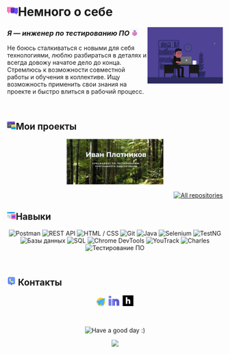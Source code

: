 # <img width="5%" title="Немного о себе" src="attachments/images/chat.png">Немного о себе

<img align="right" width="35%" src="attachments/gif/animation.gif">

### _Я — инженер по тестированию ПО_ <img width="3%" src="attachments/images/bug.png">

<p align="left">
Не боюсь сталкиваться с новыми для себя технологиями, люблю разбираться в деталях и всегда довожу начатое дело до конца. Стремлюсь к возможности совместной работы и обучения в коллективе. Ищу возможность применить свои знания на проекте и быстро влиться в рабочий процесс.
</p>

<br/>

## <img width="4%" title="Мои проекты" src="attachments/images/browser.png">Мои проекты

<p align="center">
    <a href="https://github.com/YakushinSar/Diplom_YandexPracticum"><img width=45% title="Проект Яндекс Практикум" src="attachments/images/portfolio.jpg"></a>
</p>

<p align="right">
    <a href="https://github.com/YakushinSar?tab=repositories"><img width="170" title="All repositories" src="https://custom-icon-badges.herokuapp.com/badge/-Все%20репозитории-ba79ff?style=for-the-badge&logoColor=white&logo=repo"></a>
</p>

## <img width="4%" title="Навыки" src="attachments/images/tools.png">Навыки

<p align="center">
    <img title="Postman " src="https://img.shields.io/badge/-Postman-ffc933%3Flogo%3Dpostman%26style">
    <img title="REST API" src="https://img.shields.io/badge/-REST%20API-ffc933%3F">
    <img title="HTML / CSS" src="https://img.shields.io/badge/-HTML%20%2F%20CSS-ffc933%3F">
    <img title="Git" src="https://img.shields.io/badge/-Git-ffc933%3F">
    <img title="Java" src="https://img.shields.io/badge/-Java-ffc933%3F">
    <img title="Selenium" src="https://img.shields.io/badge/-Selenium-ffc933%3F">
    <img title="TestNG" src="https://img.shields.io/badge/-TestNG-ffc933%3F">
    <img title="Базы данных" src="https://img.shields.io/badge/-%D0%91%D0%B0%D0%B7%D1%8B%20%D0%B4%D0%B0%D0%BD%D0%BD%D1%8B%D1%85-ffc939%3F">
    <img title="SQL" src="https://img.shields.io/badge/-SQL-ffc933%3F">
    <img title="Chrome DevTools" src="https://img.shields.io/badge/-DevTools-ffc933%3F">
    <img title="YouTrack" src="https://img.shields.io/badge/-YouTrack-ffc933%3F">
    <img title="Charles" src="https://img.shields.io/badge/-Charles-ffc933%3F">
    <img title="Тестирование ПО" src="https://img.shields.io/badge/-%D0%A2%D0%B5%D1%81%D1%82%D0%B8%D1%80%D0%BE%D0%B2%D0%B0%D0%BD%D0%B8%D0%B5%20%D0%9F%D0%9E-ffc933%3F">  
</p>

<br/>

## <img width="4%" title="Contacts" src="attachments/images/contacts.png"> Контакты

<p align="center">
    <a href="https://t.me/AndreyYakushinSar"><img width=4% title="Telegram" src="attachments/logo/telegram.png"></a>&nbsp;
    <a href="https://www.linkedin.com/in/plotnikovqa/"><img width=5% title="LinkedIn" src="attachments/logo/linkedin.png"></a>&nbsp;
    <a href="https://career.habr.com/andreysar164"><img width=5% title="Habr Career" src="attachments/logo/habr.svg"></a>
</p>

<br/>

<p align="center">
    <img title="Have a good day :)" src="https://readme-typing-svg.herokuapp.com/?color=ba79ff&font=montserrat-medium&size=20&center=true&vCenter=true&lines=Спасибо+за+внимание+|+%D0%A5%D0%BE%D1%80%D0%BE%D1%88%D0%B5%D0%B3%D0%BE+%D0%B4%D0%BD%D1%8F+:)">
</p>

<p align="center">
    <img src="https://raw.githubusercontent.com/Trilokia/Trilokia/379277808c61ef204768a61bbc5d25bc7798ccf1/bottom_header.svg">
</p>
